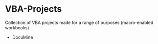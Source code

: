 # VBA-Projects
Collection of VBA projects made for a range of purposes (macro-enabled workbooks)
- DocuMine
